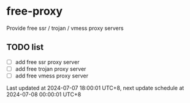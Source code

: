 
# free-proxy
Provide free ssr / trojan / vmess proxy servers


## TODO list
- [ ] add free ssr proxy server
- [ ] add free trojan proxy server
- [ ] add free vmess proxy server

Last updated at 2024-07-07 18:00:01 UTC+8, next update schedule at 2024-07-08 00:00:01 UTC+8

